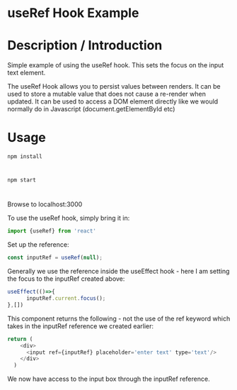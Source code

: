 # useRef Hook Example

# Description / Introduction

Simple example of using the useRef hook.  This sets the focus on the input text element.

The useRef Hook allows you to persist values between renders.
It can be used to store a mutable value that does not cause a re-render when updated.
It can be used to access a DOM element directly like we would normally do in Javascript (document.getElementById etc)

# Usage

`npm install`

#
`npm start`

#
Browse to localhost:3000

To use the useRef hook, simply bring it in:

```javascript
import {useRef} from 'react'
```

Set up the reference:

```javascript
const inputRef = useRef(null);
```

Generally we use the reference inside the useEffect hook - here I am setting the focus to the inputRef created above:

```javascript
useEffect(()=>{
      inputRef.current.focus();
},[])
```

This component returns the following - not the use of the ref keyword which takes in the inputRef reference we created earlier:

```javascript
return (
    <div>
      <input ref={inputRef} placeholder='enter text' type='text'/>
    </div>
  )
```

We now have access to the input box through the inputRef reference.  










